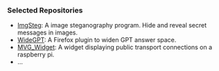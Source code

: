 ### Selected Repositories
- [ImgSteg](https://github.com/JThyroff/ImgSteg): A image steganography program. Hide and reveal secret messages in images.
- [WideGPT](https://github.com/JThyroff/WideGPT): A Firefox plugin to widen GPT answer space.
- [MVG_Widget](https://github.com/JThyroff/MVG_Widget): A widget displaying public transport connections on a raspberry pi.
- ...
<!--
**JThyroff/JThyroff** is a ✨ _special_ ✨ repository because its `README.md` (this file) appears on your GitHub profile.

Here are some ideas to get you started:

- 🔭 I’m currently working on ...
- 🌱 I’m currently learning ...
- 👯 I’m looking to collaborate on ...
- 🤔 I’m looking for help with ...
- 💬 Ask me about ...
- 📫 How to reach me: ...
- 😄 Pronouns: ...
- ⚡ Fun fact: ...
-->
